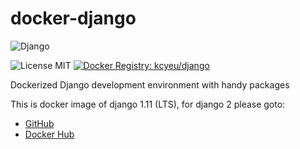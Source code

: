# docker-django
![Django](https://www.djangoproject.com/s/img/logos/django-logo-positive.png)

![License MIT](https://img.shields.io/badge/license-MIT-blue.svg) [![Docker Registry: kcyeu/django](https://img.shields.io/badge/docker-kcyeu%2Fdjango-blue.svg)](https://hub.docker.com/r/kcyeu/django/)

Dockerized Django development environment with handy packages

This is docker image of django 1.11 (LTS), for django 2 please goto:
* [GitHub](https://github.com/kcyeu/docker-django2/)
* [Docker Hub](https://hub.docker.com/r/kcyeu/django2/)
